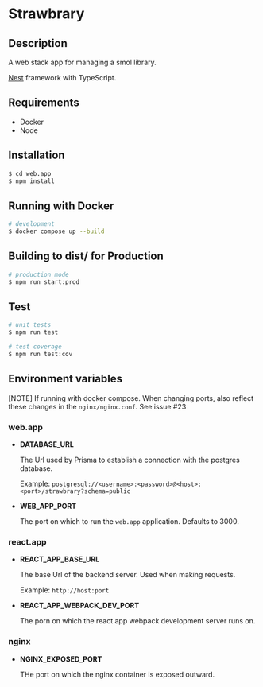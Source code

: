 # Strawbrary

## Description

A web stack app for managing a smol library.

[Nest](https://github.com/nestjs/nest) framework with TypeScript.

## Requirements
* Docker
* Node

## Installation

```bash
$ cd web.app
$ npm install
```

## Running with Docker

```bash
# development
$ docker compose up --build
```

## Building to dist/ for Production
```bash
# production mode
$ npm run start:prod
```

## Test

```bash
# unit tests
$ npm run test

# test coverage
$ npm run test:cov
```

## Environment variables
[NOTE] If running with docker compose. When changing ports, also reflect these changes in the `nginx/nginx.conf`. See issue #23
### web.app
* **DATABASE_URL**

  The Url used by Prisma to establish a connection with the postgres database.

  Example:
  `postgresql://<username>:<password>@<host>:<port>/strawbrary?schema=public`

* **WEB_APP_PORT**
  
  The port on which to run the `web.app` application. Defaults to 3000.

### react.app
* **REACT_APP_BASE_URL**

  The base Url of the backend server. Used when making requests.

  Example: `http://host:port`

* **REACT_APP_WEBPACK_DEV_PORT**

  The porn on which the react app webpack development server runs on.

### nginx
* **NGINX_EXPOSED_PORT**

  THe port on which the nginx container is exposed outward.
